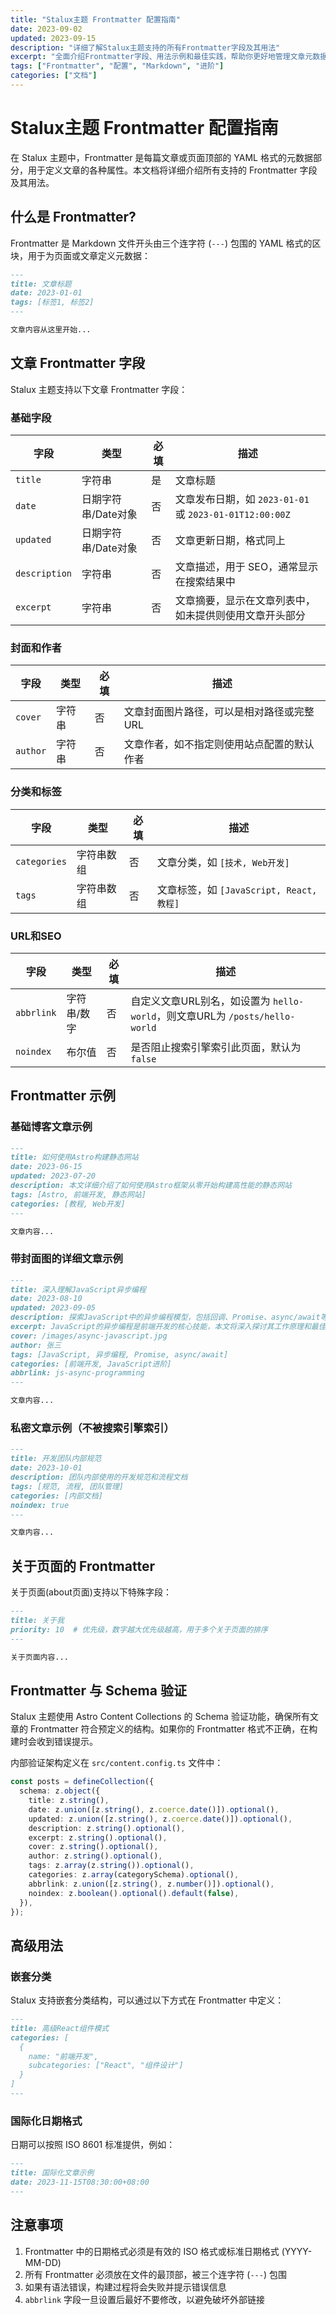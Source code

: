 ```yaml
---
title: "Stalux主题 Frontmatter 配置指南"
date: 2023-09-02
updated: 2023-09-15
description: "详细了解Stalux主题支持的所有Frontmatter字段及其用法"
excerpt: "全面介绍Frontmatter字段、用法示例和最佳实践，帮助你更好地管理文章元数据"
tags: ["Frontmatter", "配置", "Markdown", "进阶"]
categories: ["文档"]
---
```



# Stalux主题 Frontmatter 配置指南

在 Stalux 主题中，Frontmatter 是每篇文章或页面顶部的 YAML 格式的元数据部分，用于定义文章的各种属性。本文档将详细介绍所有支持的 Frontmatter 字段及其用法。

## 什么是 Frontmatter?

Frontmatter 是 Markdown 文件开头由三个连字符 (`---`) 包围的 YAML 格式的区块，用于为页面或文章定义元数据：

```markdown
---
title: 文章标题
date: 2023-01-01
tags: [标签1, 标签2]
---

文章内容从这里开始...
```

## 文章 Frontmatter 字段

Stalux 主题支持以下文章 Frontmatter 字段：

### 基础字段

| 字段 | 类型 | 必填 | 描述 |
|------|------|------|------|
| `title` | 字符串 | 是 | 文章标题 |
| `date` | 日期字符串/Date对象 | 否 | 文章发布日期，如 `2023-01-01` 或 `2023-01-01T12:00:00Z` |
| `updated` | 日期字符串/Date对象 | 否 | 文章更新日期，格式同上 |
| `description` | 字符串 | 否 | 文章描述，用于 SEO，通常显示在搜索结果中 |
| `excerpt` | 字符串 | 否 | 文章摘要，显示在文章列表中，如未提供则使用文章开头部分 |

### 封面和作者

| 字段 | 类型 | 必填 | 描述 |
|------|------|------|------|
| `cover` | 字符串 | 否 | 文章封面图片路径，可以是相对路径或完整URL |
| `author` | 字符串 | 否 | 文章作者，如不指定则使用站点配置的默认作者 |

### 分类和标签

| 字段 | 类型 | 必填 | 描述 |
|------|------|------|------|
| `categories` | 字符串数组 | 否 | 文章分类，如 `[技术, Web开发]` |
| `tags` | 字符串数组 | 否 | 文章标签，如 `[JavaScript, React, 教程]` |

### URL和SEO

| 字段 | 类型 | 必填 | 描述 |
|------|------|------|------|
| `abbrlink` | 字符串/数字 | 否 | 自定义文章URL别名，如设置为 `hello-world`，则文章URL为 `/posts/hello-world` |
| `noindex` | 布尔值 | 否 | 是否阻止搜索引擎索引此页面，默认为 `false` |

## Frontmatter 示例

### 基础博客文章示例

```markdown
---
title: 如何使用Astro构建静态网站
date: 2023-06-15
updated: 2023-07-20
description: 本文详细介绍了如何使用Astro框架从零开始构建高性能的静态网站
tags: [Astro, 前端开发, 静态网站]
categories: [教程, Web开发]
---

文章内容...
```

### 带封面图的详细文章示例

```markdown
---
title: 深入理解JavaScript异步编程
date: 2023-08-10
updated: 2023-09-05
description: 探索JavaScript中的异步编程模型，包括回调、Promise、async/await等
excerpt: JavaScript的异步编程是前端开发的核心技能，本文将深入探讨其工作原理和最佳实践
cover: /images/async-javascript.jpg
author: 张三
tags: [JavaScript, 异步编程, Promise, async/await]
categories: [前端开发, JavaScript进阶]
abbrlink: js-async-programming
---

文章内容...
```

### 私密文章示例（不被搜索引擎索引）

```markdown
---
title: 开发团队内部规范
date: 2023-10-01
description: 团队内部使用的开发规范和流程文档
tags: [规范, 流程, 团队管理]
categories: [内部文档]
noindex: true
---

文章内容...
```

## 关于页面的 Frontmatter

关于页面(about页面)支持以下特殊字段：

```markdown
---
title: 关于我
priority: 10  # 优先级，数字越大优先级越高，用于多个关于页面的排序
---

关于页面内容...
```

## Frontmatter 与 Schema 验证

Stalux 主题使用 Astro Content Collections 的 Schema 验证功能，确保所有文章的 Frontmatter 符合预定义的结构。如果你的 Frontmatter 格式不正确，在构建时会收到错误提示。

内部验证架构定义在 `src/content.config.ts` 文件中：

```typescript
const posts = defineCollection({
  schema: z.object({
    title: z.string(),
    date: z.union([z.string(), z.coerce.date()]).optional(),
    updated: z.union([z.string(), z.coerce.date()]).optional(),
    description: z.string().optional(),
    excerpt: z.string().optional(),
    cover: z.string().optional(),
    author: z.string().optional(),
    tags: z.array(z.string()).optional(),
    categories: z.array(categorySchema).optional(),
    abbrlink: z.union([z.string(), z.number()]).optional(),
    noindex: z.boolean().optional().default(false),
  }),
});
```

## 高级用法

### 嵌套分类

Stalux 支持嵌套分类结构，可以通过以下方式在 Frontmatter 中定义：

```markdown
---
title: 高级React组件模式
categories: [
  {
    name: "前端开发",
    subcategories: ["React", "组件设计"]
  }
]
---
```

### 国际化日期格式

日期可以按照 ISO 8601 标准提供，例如：

```markdown
---
title: 国际化文章示例
date: 2023-11-15T08:30:00+08:00
---
```

## 注意事项

1. Frontmatter 中的日期格式必须是有效的 ISO 格式或标准日期格式 (YYYY-MM-DD)
2. 所有 Frontmatter 必须放在文件的最顶部，被三个连字符 (`---`) 包围
3. 如果有语法错误，构建过程将会失败并提示错误信息
4. `abbrlink` 字段一旦设置后最好不要修改，以避免破坏外部链接
